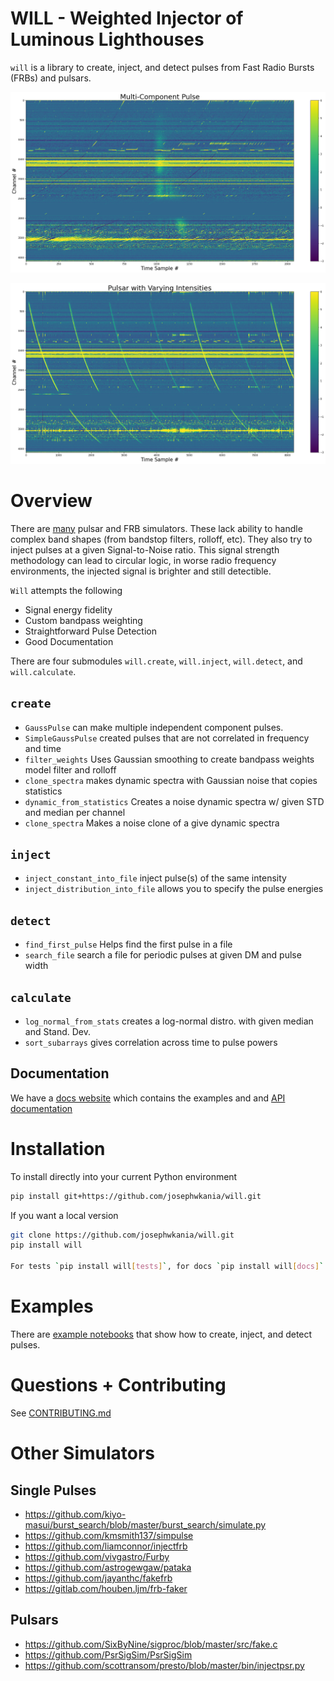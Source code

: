 # WILL - Weighted Injector of Luminous Lighthouses

`will` is a library to create, inject, and detect pulses from Fast Radio Bursts (FRBs) and pulsars.

<p align="center">
  <img src="https://github.com/josephwkania/will/blob/master/examples/Multi-Component_Pulse.png?raw=true" alt="Example pulse with multiple components">
</p>

<p align="center">
  <img src="https://github.com/josephwkania/will/blob/master/examples/Pulsar_with_Varying_Intensities.png?raw=true" alt="Example pulsar">
</p>

# Overview
There are [many](#Other-Simulators) pulsar and FRB simulators. These lack ability to handle complex band shapes (from bandstop filters, rolloff, etc).
They also try to inject pulses at a given Signal-to-Noise ratio. This signal strength methodology can lead to circular logic, in worse radio frequency
environments, the injected signal is brighter and still detectible. 

`Will` attempts the following
- Signal energy fidelity
- Custom bandpass weighting
- Straightforward Pulse Detection
- Good Documentation

There are four submodules `will.create`, `will.inject`, `will.detect`, and `will.calculate`. 

## `create` 
- `GaussPulse` can make multiple independent component pulses.
- `SimpleGaussPulse` created pulses that are not correlated in frequency and time
- `filter_weights` Uses Gaussian smoothing to create bandpass weights model filter and rolloff
- `clone_spectra` makes dynamic spectra with Gaussian noise that copies statistics
- `dynamic_from_statistics` Creates a noise dynamic spectra w/ given STD and median per channel
- `clone_spectra` Makes a noise clone of a give dynamic spectra

## `inject`
- `inject_constant_into_file` inject pulse(s) of the same intensity
- `inject_distribution_into_file` allows you to specify the pulse energies

## `detect`
- `find_first_pulse` Helps find the first pulse in a file
- `search_file` search a file for periodic pulses at given DM and pulse width

## `calculate`
- `log_normal_from_stats` creates a log-normal distro. with given median and Stand. Dev.
- `sort_subarrays` gives correlation across time to pulse powers

## Documentation
We have a [docs website](https://josephwkania.github.io/will/)
which contains the examples and and [API documentation](https://josephwkania.github.io/will/py-modindex.html)

# Installation
To install directly into your current Python environment
```bash
pip install git+https://github.com/josephwkania/will.git
```

If you want a local version
```bash
git clone https://github.com/josephwkania/will.git
pip install will

For tests `pip install will[tests]`, for docs `pip install will[docs]`
```

# Examples
There are [example notebooks](https://github.com/josephwkania/will/tree/master/examples) that show how to create, inject, and detect pulses.

# Questions + Contributing
See [CONTRIBUTING.md](https://github.com/josephwkania/will/tree/master/CONTRIBUTING.md)

# Other Simulators
## Single Pulses
- https://github.com/kiyo-masui/burst_search/blob/master/burst_search/simulate.py
- https://github.com/kmsmith137/simpulse
- https://github.com/liamconnor/injectfrb
- https://github.com/vivgastro/Furby
- https://github.com/astrogewgaw/pataka
- https://github.com/jayanthc/fakefrb
- https://gitlab.com/houben.ljm/frb-faker

## Pulsars
- https://github.com/SixByNine/sigproc/blob/master/src/fake.c
- https://github.com/PsrSigSim/PsrSigSim
- https://github.com/scottransom/presto/blob/master/bin/injectpsr.py